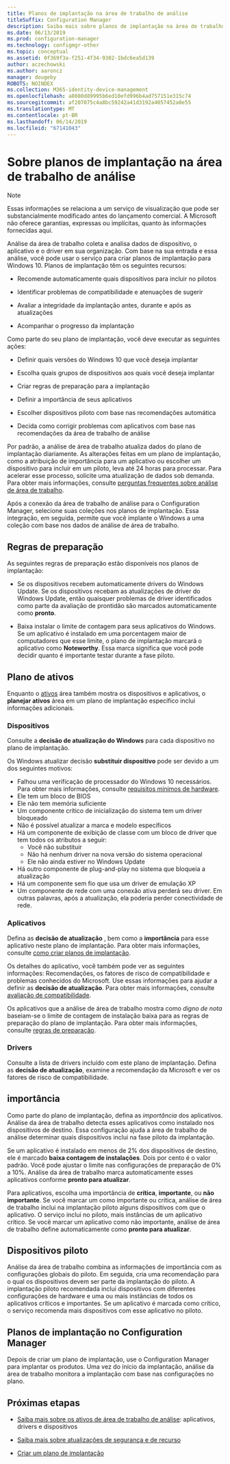 ```yaml
---
title: Planos de implantação na área de trabalho de análise
titleSuffix: Configuration Manager
description: Saiba mais sobre planos de implantação na área de trabalho de análise.
ms.date: 06/13/2019
ms.prod: configuration-manager
ms.technology: configmgr-other
ms.topic: conceptual
ms.assetid: 0f369f3a-f251-4f34-9302-1bdc6ea5d139
author: aczechowski
ms.author: aaroncz
manager: dougeby
ROBOTS: NOINDEX
ms.collection: M365-identity-device-management
ms.openlocfilehash: a8080d89995b6ed10efd996b4ad757151e315c74
ms.sourcegitcommit: af207075c4a8bc59242a41d3192a4057452a0e55
ms.translationtype: MT
ms.contentlocale: pt-BR
ms.lasthandoff: 06/14/2019
ms.locfileid: "67141043"
---
```

# <a name="about-deployment-plans-in-desktop-analytics"></a>Sobre planos de implantação na área de trabalho de análise

> [!Note]  
> Essas informações se relaciona a um serviço de visualização que pode ser substancialmente modificado antes do lançamento comercial. A Microsoft não oferece garantias, expressas ou implícitas, quanto às informações fornecidas aqui.  

Análise da área de trabalho coleta e analisa dados de dispositivo, o aplicativo e o driver em sua organização. Com base na sua entrada e essa análise, você pode usar o serviço para criar planos de implantação para Windows 10. Planos de implantação têm os seguintes recursos:  

- Recomende automaticamente quais dispositivos para incluir no pilotos  

- Identificar problemas de compatibilidade e atenuações de sugerir  

- Avaliar a integridade da implantação antes, durante e após as atualizações  

- Acompanhar o progresso da implantação  

Como parte do seu plano de implantação, você deve executar as seguintes ações:  

- Definir quais versões do Windows 10 que você deseja implantar  

- Escolha quais grupos de dispositivos aos quais você deseja implantar  

- Criar regras de preparação para a implantação  

- Definir a importância de seus aplicativos  

- Escolher dispositivos piloto com base nas recomendações automática  

- Decida como corrigir problemas com aplicativos com base nas recomendações da área de trabalho de análise  

Por padrão, a análise de área de trabalho atualiza dados do plano de implantação diariamente. As alterações feitas em um plano de implantação, como a atribuição de importância para um aplicativo ou escolher um dispositivo para incluir em um piloto, leva até 24 horas para processar. Para acelerar esse processo, solicite uma atualização de dados sob demanda. Para obter mais informações, consulte [perguntas frequentes sobre análise de área de trabalho](/sccm/desktop-analytics/faq#can-i-reduce-the-amount-of-time-it-takes-for-data-to-refresh-in-my-desktop-analytics-portal).  

Após a conexão da área de trabalho de análise para o Configuration Manager, selecione suas coleções nos planos de implantação. Essa integração, em seguida, permite que você implante o Windows a uma coleção com base nos dados de análise de área de trabalho.



## <a name="readiness-rules"></a>Regras de preparação

As seguintes regras de preparação estão disponíveis nos planos de implantação:

- Se os dispositivos recebem automaticamente drivers do Windows Update. Se os dispositivos recebam as atualizações de driver do Windows Update, então quaisquer problemas de driver identificados como parte da avaliação de prontidão são marcados automaticamente como **pronto**.  

- Baixa instalar o limite de contagem para seus aplicativos do Windows. Se um aplicativo é instalado em uma porcentagem maior de computadores que esse limite, o plano de implantação marcará o aplicativo como **Noteworthy**. Essa marca significa que você pode decidir quanto é importante testar durante a fase piloto.  


## <a name="plan-assets"></a>Plano de ativos

<!-- 4670224 -->

Enquanto o [ativos](/sccm/desktop-analytics/about-assets) área também mostra os dispositivos e aplicativos, o **planejar ativos** área em um plano de implantação específico inclui informações adicionais.

### <a name="devices"></a>Dispositivos

Consulte a **decisão de atualização do Windows** para cada dispositivo no plano de implantação.

Os Windows atualizar decisão **substituir dispositivo** pode ser devido a um dos seguintes motivos:

- Falhou uma verificação de processador do Windows 10 necessários. Para obter mais informações, consulte [requisitos mínimos de hardware](https://docs.microsoft.com/windows-hardware/design/minimum/minimum-hardware-requirements-overview#31-processor).
- Ele tem um bloco de BIOS
- Ele não tem memória suficiente
- Um componente crítico de inicialização do sistema tem um driver bloqueado
- Não é possível atualizar a marca e modelo específicos
- Há um componente de exibição de classe com um bloco de driver que tem todos os atributos a seguir:
    - Você não substituir
    - Não há nenhum driver na nova versão do sistema operacional
    - Ele não ainda estiver no Windows Update
- Há outro componente de plug-and-play no sistema que bloqueia a atualização
- Há um componente sem fio que usa um driver de emulação XP
- Um componente de rede com uma conexão ativa perderá seu driver. Em outras palavras, após a atualização, ela poderia perder conectividade de rede.

### <a name="apps"></a>Aplicativos

Defina as **decisão de atualização** , bem como a **importância** para esse aplicativo neste plano de implantação. Para obter mais informações, consulte [como criar planos de implantação](/sccm/desktop-analytics/create-deployment-plans).

Os detalhes do aplicativo, você também pode ver as seguintes informações: Recomendações, os fatores de risco de compatibilidade e problemas conhecidos do Microsoft. Use essas informações para ajudar a definir as **decisão de atualização**. Para obter mais informações, consulte [avaliação de compatibilidade](/sccm/desktop-analytics/compat-assessment).

Os aplicativos que a análise de área de trabalho mostra como *digno de nota* baseiam-se o limite de contagem de instalação baixa para as regras de preparação do plano de implantação. Para obter mais informações, consulte [regras de preparação](/sccm/desktop-analytics/create-deployment-plans#readiness-rules).

### <a name="drivers"></a>Drivers

Consulte a lista de drivers incluído com este plano de implantação. Defina as **decisão de atualização**, examine a recomendação da Microsoft e ver os fatores de risco de compatibilidade.


## <a name="importance"></a>importância

Como parte do plano de implantação, defina as *importância* dos aplicativos. Análise da área de trabalho detecta esses aplicativos como instalado nos dispositivos de destino. Essa configuração ajuda a área de trabalho de análise determinar quais dispositivos inclui na fase piloto da implantação.

Se um aplicativo é instalado em menos de 2% dos dispositivos de destino, ele é marcado **baixa contagem de instalações**. Dois por cento é o valor padrão. Você pode ajustar o limite nas configurações de preparação de 0% a 10%. Análise da área de trabalho marca automaticamente esses aplicativos conforme **pronto para atualizar**.  

Para aplicativos, escolha uma importância de **crítica**, **importante**, ou **não importante**. Se você marcar um como importante ou crítica, análise de área de trabalho inclui na implantação piloto alguns dispositivos com que o aplicativo. O serviço inclui no piloto, mais instâncias de um aplicativo crítico. Se você marcar um aplicativo como não importante, análise de área de trabalho define automaticamente como **pronto para atualizar**.



## <a name="pilot-devices"></a>Dispositivos piloto

Análise da área de trabalho combina as informações de importância com as configurações globais do piloto. Em seguida, cria uma recomendação para o qual os dispositivos devem ser parte da implantação do piloto. A implantação piloto recomendada inclui dispositivos com diferentes configurações de hardware e uma ou mais instâncias de todos os aplicativos críticos e importantes. Se um aplicativo é marcada como crítico, o serviço recomenda mais dispositivos com esse aplicativo no piloto.



## <a name="deployment-plans-in-configuration-manager"></a>Planos de implantação no Configuration Manager

Depois de criar um plano de implantação, use o Configuration Manager para implantar os produtos. Uma vez do início da implantação, análise da área de trabalho monitora a implantação com base nas configurações no plano.


## <a name="next-steps"></a>Próximas etapas

- [Saiba mais sobre os ativos de área de trabalho de análise](/sccm/desktop-analytics/about-assets): aplicativos, drivers e dispositivos  

- [Saiba mais sobre atualizações de segurança e de recurso](/sccm/desktop-analytics/about-updates)  

- [Criar um plano de implantação](/sccm/desktop-analytics/create-deployment-plans)  
